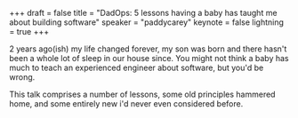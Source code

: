 +++
draft = false
title = "DadOps: 5 lessons having a baby has taught me about building software"
speaker = "paddycarey"
keynote = false
lightning = true
+++

2 years ago(ish) my life changed forever, my son was born and there hasn't been a whole lot of sleep in our house since. You might not think a baby has much to teach an experienced engineer about software, but you'd be wrong.

This talk comprises a number of lessons, some old principles hammered home, and some entirely new i'd never even considered before.